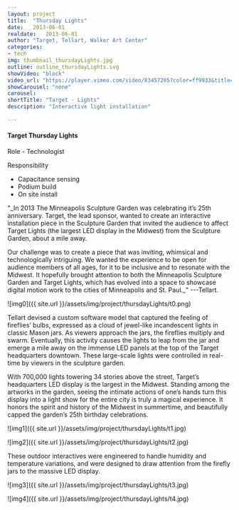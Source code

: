 ```yaml
---
layout: project
title:  "Thursday Lights"
date:   2013-06-01
realdate:   2013-06-01
author: "Target, Tellart, Walker Art Center"
categories:
- tech
img: thumbnail_thursdayLights.jpg
outline: outline_thursdayLights.svg
showVideo: "block"
video_url: "https://player.vimeo.com/video/83457205?color=ff9933&title=0&byline=0&portrait=0"
showCarousel: "none"
carousel:
shortTitle: "Target - Lights"
description: "Interactive light installation"

---
```

#### Target Thursday Lights ####

Role - Technologist

Responsibility

- Capacitance sensing
- Podium build
- On site install



"_In 2013 The Minneapolis Sculpture Garden was celebrating it’s 25th anniversary. Target, the lead sponsor, wanted to create an interactive installation piece in the Sculpture Garden that invited the audience to affect Target Lights (the largest LED display in the Midwest) from the Sculpture Garden, about a mile away.

Our challenge was to create a piece that was inviting, whimsical and technologically intriguing. We wanted the experience to be open for audience members of all ages, for it to be inclusive and to resonate with the Midwest. It hopefully brought attention to both the Minneapolis Sculpture Garden and Target Lights, which has evolved into a space to showcase digital motion work to the cities of Minneapolis and St. Paul._"
---Tellart.


![img0]({{ site.url }}/assets/img/project/thursdayLights/t0.png)

Tellart devised a custom software model that captured the feeling of fireflies’ bulbs, expressed as a cloud of jewel-like incandescent lights in classic Mason jars. As viewers approach the jars, the fireflies multiply and swarm. Eventually, this activity causes the lights to leap from the jar and emerge a mile away on the immense LED panels at the top of the Target headquarters downtown. These large-scale lights were controlled in real-time by viewers in the sculpture garden.

With 700,000 lights towering 34 stories above the street, Target’s headquarters LED display is the largest in the Midwest. Standing among the artworks in the garden, seeing the intimate actions of one’s hands turn this display into a light show for the entire city is truly a magical experience. It honors the spirit and history of the Midwest in summertime, and beautifully capped the garden’s 25th birthday celebrations.

![img1]({{ site.url }}/assets/img/project/thursdayLights/t1.jpg)

![img2]({{ site.url }}/assets/img/project/thursdayLights/t2.jpg)

These outdoor interactives were engineered to handle humidity and temperature variations, and were designed to draw attention from the firefly jars to the massive LED display.

![img3]({{ site.url }}/assets/img/project/thursdayLights/t3.jpg)

![img4]({{ site.url }}/assets/img/project/thursdayLights/t4.jpg)
